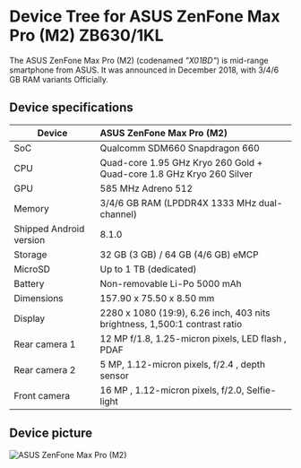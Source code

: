 # Device Tree for ASUS ZenFone Max Pro (M2) ZB630/1KL

The ASUS ZenFone Max Pro (M2) (codenamed _"X01BD"_) is mid-range smartphone from ASUS. It was announced in December 2018, with 3/4/6 GB RAM variants Officially.

## Device specifications

| Device                  | ASUS ZenFone Max Pro (M2)                                                  |
| ----------------------- | :------------------------------------------------------------------------- |
| SoC                     | Qualcomm SDM660 Snapdragon 660                                             |
| CPU                     | Quad-core 1.95 GHz Kryo 260 Gold + Quad-core 1.8 GHz Kryo 260 Silver       |
| GPU                     | 585 MHz Adreno 512                                                         |
| Memory                  | 3/4/6 GB RAM (LPDDR4X 1333 MHz dual-channel)                               |
| Shipped Android version | 8.1.0                                                                      |
| Storage                 | 32 GB (3 GB) / 64 GB (4/6 GB) eMCP                                         |
| MicroSD                 | Up to 1 TB (dedicated)                                                     |
| Battery                 | Non-removable Li-Po 5000 mAh                                               |
| Dimensions              | 157.90 x 75.50 x 8.50 mm                                                   |
| Display                 | 2280 x 1080 (19:9), 6.26 inch, 403 nits brightness, 1,500:1 contrast ratio |
| Rear camera 1           | 12 MP f/1.8, 1.25-micron pixels, LED flash , PDAF                                 |
| Rear camera 2           | 5 MP, 1.12-micron pixels, f/2.4 , depth sensor                             |                       
| Front camera            | 16 MP , 1.12-micron pixels, f/2.0, Selfie-light                            |

## Device picture

![ASUS ZenFone Max Pro (M2)](https://www.s-worldelectronics.ca/wp-content/uploads/2019/03/1-71.jpg)
